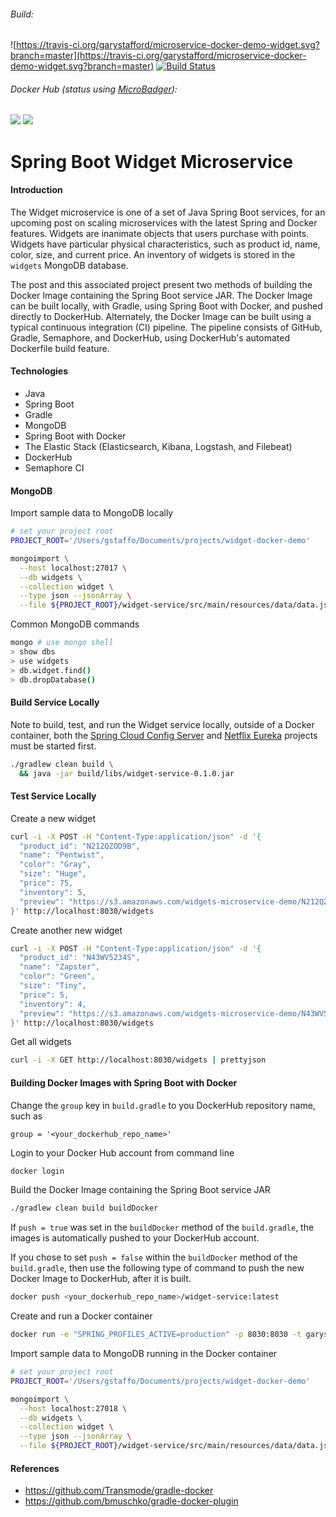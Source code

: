 ###### Build:

![https://travis-ci.org/garystafford/microservice-docker-demo-widget.svg?branch=master](https://travis-ci.org/garystafford/microservice-docker-demo-widget.svg?branch=master)  [![Build Status](https://semaphoreci.com/api/v1/garystafford/microservice-docker-demo-widget/branches/master/badge.svg)](https://semaphoreci.com/garystafford/microservice-docker-demo-widget)

###### Docker Hub (_status using [MicroBadger](https://microbadger.com/#/)_):

[![](https://images.microbadger.com/badges/version/garystafford/microservice-docker-demo-widget.svg)](http://microbadger.com/images/garystafford/microservice-docker-demo-widget "Get your own version badge on microbadger.com")  [![](https://images.microbadger.com/badges/image/garystafford/microservice-docker-demo-widget.svg)](http://microbadger.com/images/garystafford/microservice-docker-demo-widget "Get your own image badge on microbadger.com")

# Spring Boot Widget Microservice

#### Introduction

The Widget microservice is one of a set of Java Spring Boot services, for an upcoming post on scaling microservices with the latest Spring and Docker features. Widgets are inanimate objects that users purchase with points. Widgets have particular physical characteristics, such as product id, name, color, size, and current price. An inventory of widgets is stored in the `widgets` MongoDB database.

The post and this associated project present two methods of building the Docker Image containing the Spring Boot service JAR. The Docker Image can be built locally, with Gradle, using Spring Boot with Docker, and pushed directly to DockerHub. Alternately, the Docker Image can be built using a typical continuous integration (CI) pipeline. The pipeline consists of GitHub, Gradle, Semaphore, and DockerHub, using DockerHub's automated Dockerfile build feature.

#### Technologies

-   Java
-   Spring Boot
-   Gradle
-   MongoDB
-   Spring Boot with Docker
-   The Elastic Stack (Elasticsearch, Kibana, Logstash, and Filebeat)
-   DockerHub
-   Semaphore CI

#### MongoDB

Import sample data to MongoDB locally

```bash
# set your project root
PROJECT_ROOT='/Users/gstaffo/Documents/projects/widget-docker-demo'

mongoimport \
  --host localhost:27017 \
  --db widgets \
  --collection widget \
  --type json --jsonArray \
  --file ${PROJECT_ROOT}/widget-service/src/main/resources/data/data.json
```

Common MongoDB commands

```bash
mongo # use mongo shell
> show dbs
> use widgets
> db.widget.find()
> db.dropDatabase()
```

#### Build Service Locally

Note to build, test, and run the Widget service locally, outside of a Docker container, both the [Spring Cloud Config Server](https://github.com/garystafford/microservice-docker-demo-config-server) and [Netflix Eureka](https://github.com/garystafford/microservice-docker-demo-eureka-server) projects must be started first.

```bash
./gradlew clean build \
  && java -jar build/libs/widget-service-0.1.0.jar
```

#### Test Service Locally

Create a new widget

```bash
curl -i -X POST -H "Content-Type:application/json" -d '{
  "product_id": "N212QZOD9B",
  "name": "Pentwist",
  "color": "Gray",
  "size": "Huge",
  "price": 75,
  "inventory": 5,
  "preview": "https://s3.amazonaws.com/widgets-microservice-demo/N212QZOD9B.png"
}' http://localhost:8030/widgets
```

Create another new widget

```bash
curl -i -X POST -H "Content-Type:application/json" -d '{
  "product_id": "N43WV5234S",
  "name": "Zapster",
  "color": "Green",
  "size": "Tiny",
  "price": 5,
  "inventory": 4,
  "preview": "https://s3.amazonaws.com/widgets-microservice-demo/N43WV5234S.png"
}' http://localhost:8030/widgets
```

Get all widgets

```bash
curl -i -X GET http://localhost:8030/widgets | prettyjson
```

#### Building Docker Images with Spring Boot with Docker

Change the `group` key in `build.gradle` to you DockerHub repository name, such as

```text
group = '<your_dockerhub_repo_name>'
```

Login to your Docker Hub account from command line

```bash
docker login
```

Build the Docker Image containing the Spring Boot service JAR

```bash
./gradlew clean build buildDocker
```

If `push = true` was set in the `buildDocker` method of the `build.gradle`, the images
is automatically pushed to your DockerHub account.

If you chose to set `push = false` within the `buildDocker` method of the `build.gradle`,
then use the following type of command to push the new Docker Image to DockerHub, after it is built.

```bash
docker push <your_dockerhub_repo_name>/widget-service:latest
```

Create and run a Docker container

```bash
docker run -e "SPRING_PROFILES_ACTIVE=production" -p 8030:8030 -t garystafford/widget-service
```

Import sample data to MongoDB running in the Docker container

```bash
# set your project root
PROJECT_ROOT='/Users/gstaffo/Documents/projects/widget-docker-demo'

mongoimport \
  --host localhost:27018 \
  --db widgets \
  --collection widget \
  --type json --jsonArray \
  --file ${PROJECT_ROOT}/widget-service/src/main/resources/data/data.json
```

#### References

-   <https://github.com/Transmode/gradle-docker>
-   <https://github.com/bmuschko/gradle-docker-plugin>
